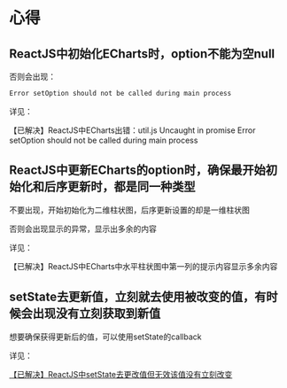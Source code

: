 # 心得

## ReactJS中初始化ECharts时，option不能为空null

否则会出现：

```bash
Error setOption should not be called during main process
```

详见：

【已解决】ReactJS中ECharts出错：util.js Uncaught in promise Error setOption should not be called during main process

## ReactJS中更新ECharts的option时，确保最开始初始化和后序更新时，都是同一种类型

不要出现，开始初始化为二维柱状图，后序更新设置的却是一维柱状图

否则会出现显示的异常，显示出多余的内容

详见：

【已解决】ReactJS中ECharts中水平柱状图中第一列的提示内容显示多余内容

## setState去更新值，立刻就去使用被改变的值，有时候会出现没有立刻获取到新值

想要确保获得更新后的值，可以使用setState的callback

详见：

[【已解决】ReactJS中setState去更改值但无效该值没有立刻改变](http://www.crifan.com/reactjs_setstate_value_not_work_not_right_now_immediately_changed)

